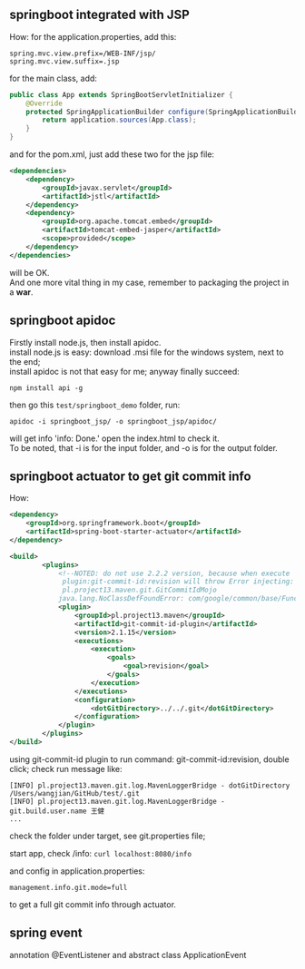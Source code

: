 ## springboot integrated with JSP
How: 
for the application.properties, add this:
```
spring.mvc.view.prefix=/WEB-INF/jsp/
spring.mvc.view.suffix=.jsp
```
for the main class, add:
```java
public class App extends SpringBootServletInitializer {
	@Override
	protected SpringApplicationBuilder configure(SpringApplicationBuilder application) {
		return application.sources(App.class);
	}
}
```
and for the pom.xml, just add these two for the jsp file:
```xml
<dependencies>
    <dependency>
        <groupId>javax.servlet</groupId>
        <artifactId>jstl</artifactId>
    </dependency>
    <dependency>
        <groupId>org.apache.tomcat.embed</groupId>
        <artifactId>tomcat-embed-jasper</artifactId>
        <scope>provided</scope>
    </dependency>
</dependencies>
```
will be OK.  
And one more vital thing in my case, remember to packaging the project in a **war**.

## springboot apidoc
Firstly install node.js, then install apidoc.  
install node.js is easy: download .msi file for the windows system, next to the end;  
install apidoc is not that easy for me; anyway finally succeed: 
```
npm install api -g
```
then go this ```test/springboot_demo``` folder, run:
```
apidoc -i springboot_jsp/ -o springboot_jsp/apidoc/
```
will get info 'info: Done.' open the index.html to check it.  
To be noted, that -i is for the input folder, and -o is for the output folder.

## springboot actuator to get git commit info
How:
```xml
<dependency>
    <groupId>org.springframework.boot</groupId>
    <artifactId>spring-boot-starter-actuator</artifactId>
</dependency>
```
```xml
<build>
        <plugins>
            <!--NOTED: do not use 2.2.2 version, because when execute
             plugin:git-commit-id:revision will throw Error injecting:
             pl.project13.maven.git.GitCommitIdMojo
            java.lang.NoClassDefFoundError: com/google/common/base/Function-->
            <plugin>
                <groupId>pl.project13.maven</groupId>
                <artifactId>git-commit-id-plugin</artifactId>
                <version>2.1.15</version>
                <executions>
                    <execution>
                        <goals>
                            <goal>revision</goal>
                        </goals>
                    </execution>
                </executions>
                <configuration>
                    <dotGitDirectory>../../.git</dotGitDirectory>
                </configuration>
            </plugin>
        </plugins>
</build>
```
using git-commit-id plugin to run command: git-commit-id:revision, double click;
check run message like:
```
[INFO] pl.project13.maven.git.log.MavenLoggerBridge - dotGitDirectory /Users/wangjian/GitHub/test/.git
[INFO] pl.project13.maven.git.log.MavenLoggerBridge - git.build.user.name 王健
...
```
check the folder under target, see git.properties file;

start app, check /info: 
```curl localhost:8080/info```

and config in application.properties:
```
management.info.git.mode=full
```
to get a full git commit info through actuator.

## spring event
annotation @EventListener and abstract class ApplicationEvent